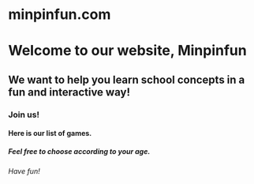 # minpinfun.com

# Welcome to our website, Minpinfun
## We want to help you learn school concepts in a fun and interactive way!
### Join us!
#### Here is our list of games.
##### Feel free to choose according to your age.
###### Have fun!

